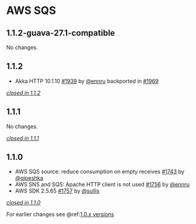 # AWS SQS

## 1.1.2-guava-27.1-compatible

No changes.

## 1.1.2

- Akka HTTP 10.1.10 [#1939](https://github.com/akka/alpakka/issues/1939) by [@ennru](https://github.com/ennru) backported in [#1969](https://github.com/akka/alpakka/pull/1969)

[*closed in 1.1.2*](https://github.com/akka/alpakka/issues?q=is%3Aclosed+milestone%3A1.1.2+label%3Ap%3Aaws-sqs)


## 1.1.1

No changes.

[*closed in 1.1.1*](https://github.com/akka/alpakka/issues?q=is%3Aclosed+milestone%3A1.1.1+label%3Ap%3Aaws-sqs)


## 1.1.0

- AWS SQS source: reduce consumption on empty receives [#1743](https://github.com/akka/alpakka/issues/1743) by [@gipeshka](https://github.com/gipeshka)
- AWS SNS and SQS: Apache HTTP client is not used [#1756](https://github.com/akka/alpakka/issues/1756) by [@ennru](https://github.com/ennru)
- AWS SDK 2.5.65 [#1757](https://github.com/akka/alpakka/issues/1757) by [@sullis](https://github.com/sullis)

[*closed in 1.1.0*](https://github.com/akka/alpakka/issues?q=is%3Aclosed+milestone%3A1.1.0+label%3Ap%3Aaws-sqs)

For earlier changes see @ref:[1.0.x versions](../1.0.x/sqs.md)
